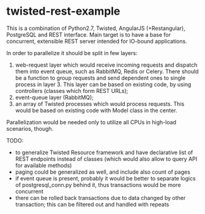 # twisted-rest-example

This is a combination of Python2.7, Twisted, AngularJS (+Restangular), PostgreSQL and REST interface. Main target is to have a base for concurrent, extensible REST server intended for IO-bound applications.

In order to parallelize it should be split in few layers:
1) web-request layer which would receive incoming requests and dispatch them into event queue, such as RabbitMQ, Redis or Celery. There should be a function to group requests and send dependent ones to single process in layer 3. This layer can be based on existing code, by using controllers (classes which form REST URLs);
2) event-queue layer (RabbitMQ);
3) an array of Twisted processes which would process requests. This would be based on existing code with Model class in the center.

Parallelization would be needed only to utilize all CPUs in high-load scenarios, though.

TODO:
- to generalize Twisted Resource framework and have declarative list of REST endpoints instead of classes (which would also allow to query API for available methods)
- paging could be generalized as well, and include also count of pages
- if event queue is present, probably it would be better to separate logics of postgresql_conn.py behind it, thus transactions would be more concurrent
- there can be rolled back transactions due to data changed by other transaction; this can be filtered out and handled with repeats
